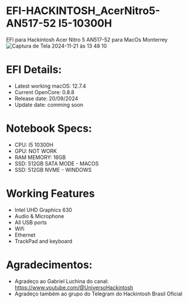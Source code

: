 # EFI-HACKINTOSH_AcerNitro5-AN517-52 I5-10300H
EFI para Hackintosh Acer Nitro 5 AN517-52 para MacOs Monterrey
![Captura de Tela 2024-11-21 às 13 48 10](https://github.com/user-attachments/assets/f29f1392-7c50-49f1-8012-28435a3e6989)

# EFI Details: 
- Latest working macOS: 12.7.4
- Current OpenCore: 0.8.8
- Release date: 20/09/2024
- Update date: comming soon

# Notebook Specs: 
- CPU: I5 10300H
- GPU: NOT WORK
- RAM MEMORY: 16GB
- SSD: 512GB SATA MODE - MACOS
- SSD: 512GB NVME - WINDOWS

# Working Features 
- Intel UHD Graphics 630 
- Audio & Microphone
- All USB ports
- Wifi
- Ethernet
- TrackPad and keyboard

# Agradecimentos: 
- Agradeço ao Gabriel Luchina do canal: https://www.youtube.com/@UniversoHackintosh
- Agradeço também ao grupo do Telegram do Hackintosh Brasil Oficial
